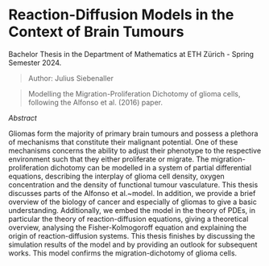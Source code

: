 # Reaction-Diffusion Models in the Context of Brain Tumours
Bachelor Thesis in the Department of Mathematics at ETH Zürich - Spring Semester 2024. 

> Author: Julius Siebenaller

> Modelling the Migration-Proliferation Dichotomy of glioma cells, following the Alfonso et al. (2016) paper. 

*Abstract*

Gliomas form the majority of primary brain tumours and possess a plethora of mechanisms that constitute their malignant potential. One of these mechanisms concerns the ability to adjust their phenotype to the respective environment such that they either proliferate or migrate. 
  The migration-proliferation dichotomy can be modelled in a system of partial differential equations, describing the interplay of glioma cell density, oxygen concentration and the density of functional tumour vasculature. This thesis discusses parts of the Alfonso et al.~model. 
  In addition, we provide a brief overview of the biology of cancer and especially of gliomas to give a basic understanding. Additionally, we embed the model in the theory of PDEs, in particular the theory of reaction-diffusion equations, giving a theoretical overview, analysing the Fisher-Kolmogoroff equation and explaining the origin of reaction-diffusion systems. This thesis finishes by discussing the simulation results of the model and by providing an outlook for subsequent works. This model confirms the migration-dichotomy of glioma cells. 
